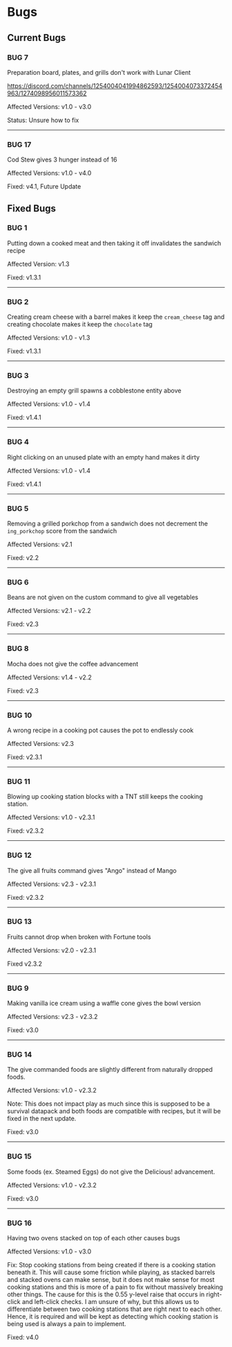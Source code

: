 # Bugs

## Current Bugs

### BUG 7

Preparation board, plates, and grills don't work with Lunar Client

https://discord.com/channels/1254004041994862593/1254004073372454963/1274098956011573362

Affected Versions: v1.0 - v3.0

Status: Unsure how to fix

--------------------------------

### BUG 17

Cod Stew gives 3 hunger instead of 16

Affected Versions: v1.0 - v4.0

Fixed: v4.1, Future Update

## Fixed Bugs

### BUG 1

Putting down a cooked meat and then taking it off invalidates the sandwich recipe

Affected Version: v1.3

Fixed: v1.3.1

--------------------------------

### BUG 2

Creating cream cheese with a barrel makes it keep the `cream_cheese` tag and creating chocolate makes it keep the `chocolate` tag

Affected Versions: v1.0 - v1.3

Fixed: v1.3.1

--------------------------------

### BUG 3

Destroying an empty grill spawns a cobblestone entity above

Affected Versions: v1.0 - v1.4

Fixed: v1.4.1

--------------------------------

### BUG 4

Right clicking on an unused plate with an empty hand makes it dirty

Affected Versions: v1.0 - v1.4

Fixed: v1.4.1

--------------------------------

### BUG 5

Removing a grilled porkchop from a sandwich does not decrement the `ing_porkchop` score from the sandwich

Affected Versions: v2.1

Fixed: v2.2

--------------------------------

### BUG 6

Beans are not given on the custom command to give all vegetables

Affected Versions: v2.1 - v2.2

Fixed: v2.3

--------------------------------

### BUG 8

Mocha does not give the coffee advancement

Affected Versions: v1.4 - v2.2

Fixed: v2.3

--------------------------------

### BUG 10

A wrong recipe in a cooking pot causes the pot to endlessly cook

Affected Versions: v2.3

Fixed: v2.3.1

--------------------------------

### BUG 11

Blowing up cooking station blocks with a TNT still keeps the cooking station.

Affected Versions: v1.0 - v2.3.1

Fixed: v2.3.2

--------------------------------

### BUG 12

The give all fruits command gives "Ango" instead of Mango

Affected Versions: v2.3 - v2.3.1

Fixed: v2.3.2

--------------------------------

### BUG 13

Fruits cannot drop when broken with Fortune tools

Affected Versions: v2.0 - v2.3.1

Fixed v2.3.2

--------------------------------

### BUG 9

Making vanilla ice cream using a waffle cone gives the bowl version

Affected Versions: v2.3 - v2.3.2

Fixed: v3.0

--------------------------------

### BUG 14

The give commanded foods are slightly different from naturally dropped foods.

Affected Versions: v1.0 - v2.3.2

Note: This does not impact play as much since this is supposed to be a survival datapack and both foods are compatible with recipes, but it will be fixed in the next update.

Fixed: v3.0

--------------------------------

### BUG 15

Some foods (ex. Steamed Eggs) do not give the Delicious! advancement.

Affected Versions: v1.0 - v2.3.2

Fixed: v3.0

--------------------------------

### BUG 16

Having two ovens stacked on top of each other causes bugs

Affected Versions: v1.0 - v3.0

Fix: Stop cooking stations from being created if there is a cooking station beneath it. This will cause some friction while playing, as stacked barrels and stacked ovens can make sense, but it does not make sense for most cooking stations and this is more of a pain to fix without massively breaking other things. The cause for this is the 0.55 y-level raise that occurs in right-click and left-click checks. I am unsure of why, but this allows us to differentiate between two cooking stations that are right next to each other. Hence, it is required and will be kept as detecting which cooking station is being used is always a pain to implement.

Fixed: v4.0
